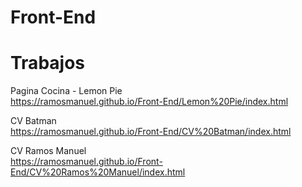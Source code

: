 # Front-End

# Trabajos

Pagina Cocina - Lemon Pie <br>
https://ramosmanuel.github.io/Front-End/Lemon%20Pie/index.html

CV Batman <br>
https://ramosmanuel.github.io/Front-End/CV%20Batman/index.html

CV Ramos Manuel <br>
https://ramosmanuel.github.io/Front-End/CV%20Ramos%20Manuel/index.html